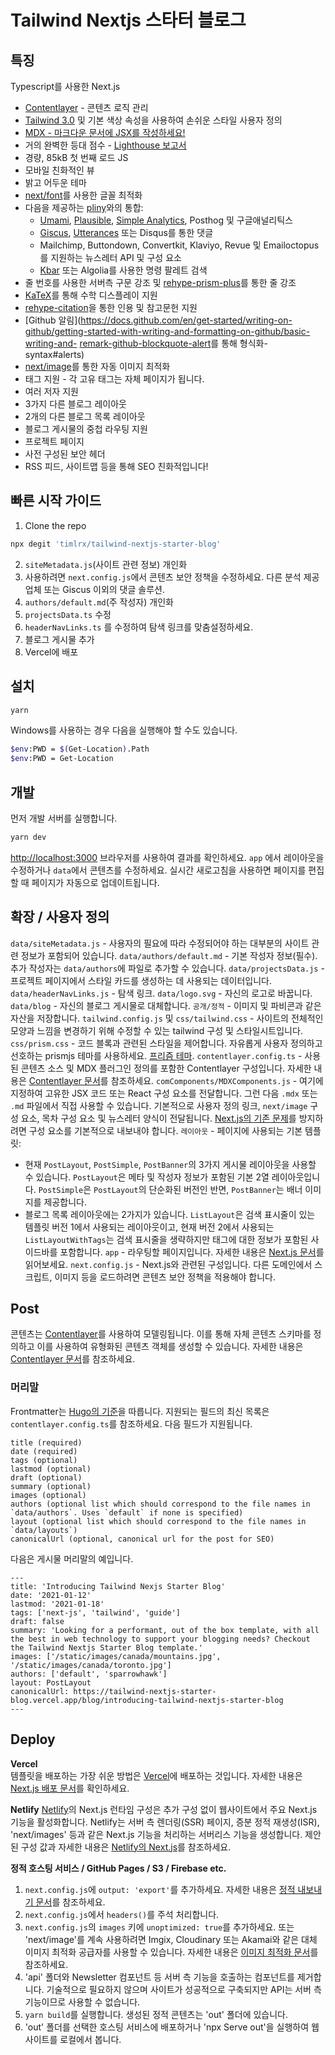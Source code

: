 # Tailwind Nextjs 스타터 블로그

## 특징

Typescript를 사용한 Next.js

- [Contentlayer](https://www.contentlayer.dev/) - 콘텐츠 로직 관리
- [Tailwind 3.0](https://tailwindcss.com/blog/tailwindcss-v3) 및 기본 색상 속성을 사용하여 손쉬운 스타일 사용자 정의
- [MDX - 마크다운 문서에 JSX를 작성하세요!](https://mdxjs.com/)
- 거의 완벽한 등대 점수 - [Lighthouse 보고서](https://www.webpagetest.org/result/230805_BiDcBQ_4H7)
- 경량, 85kB 첫 번째 로드 JS
- 모바일 친화적인 뷰
- 밝고 어두운 테마
- [next/font](https://nextjs.org/docs/app/api-reference/comComponents/font)를 사용한 글꼴 최적화
- 다음을 제공하는 [pliny](https://github.com/timlrx/pliny)와의 통합:
  - [Umami](https://umami.is/), [Plausible](https://plausible.io/), [Simple Analytics](https://simpleanalytics.com/), Posthog 및 구글애널리틱스
  - [Giscus](https://github.com/laymonage/giscus), [Utterances](https://github.com/utterance/utterances) 또는 Disqus를 통한 댓글
  - Mailchimp, Buttondown, Convertkit, Klaviyo, Revue 및 Emailoctopus를 지원하는 뉴스레터 API 및 구성 요소
  - [Kbar](https://github.com/timc1/kbar) 또는 Algolia를 사용한 명령 팔레트 검색
- 줄 번호를 사용한 서버측 구문 강조 및 [rehype-prism-plus](https://github.com/timlrx/rehype-prism-plus)를 통한 줄 강조
- [KaTeX](https://katex.org/)를 통해 수학 디스플레이 지원
- [rehype-citation](https://github.com/timlrx/rehype-citation)을 통한 인용 및 참고문헌 지원
- [Github 알림](https://docs.github.com/en/get-started/writing-on-github/getting-started-with-writing-and-formatting-on-github/basic-writing-and- [remark-github-blockquote-alert](https://github.com/jaywcjlove/remark-github-blockquote-alert)를 통해 형식화-syntax#alerts)
- [next/image](https://nextjs.org/docs/basic-features/image-optimization)를 통한 자동 이미지 최적화
- 태그 지원 - 각 고유 태그는 자체 페이지가 됩니다.
- 여러 저자 지원
- 3가지 다른 블로그 레이아웃
- 2개의 다른 블로그 목록 레이아웃
- 블로그 게시물의 중첩 라우팅 지원
- 프로젝트 페이지
- 사전 구성된 보안 헤더
- RSS 피드, 사이트맵 등을 통해 SEO 친화적입니다!

## 빠른 시작 가이드

1. Clone the repo

```bash
npx degit 'timlrx/tailwind-nextjs-starter-blog'
```

2. `siteMetadata.js`(사이트 관련 정보) 개인화
3. 사용하려면 `next.config.js`에서 콘텐츠 보안 정책을 수정하세요.
   다른 분석 제공업체 또는 Giscus 이외의 댓글 솔루션.
4. `authors/default.md`(주 작성자) 개인화
5. `projectsData.ts` 수정
6. `headerNavLinks.ts` 를 수정하여 탐색 링크를 맞춤설정하세요.
7. 블로그 게시물 추가
8. Vercel에 배포

## 설치

```bash
yarn
```

Windows를 사용하는 경우 다음을 실행해야 할 수도 있습니다.

```bash
$env:PWD = $(Get-Location).Path
$env:PWD = Get-Location
```

## 개발

먼저 개발 서버를 실행합니다.

```bash
yarn dev
```

[http://localhost:3000](http://localhost:3000) 브라우저를 사용하여 결과를 확인하세요.
`app` 에서 레이아웃을 수정하거나 `data`에서 콘텐츠를 수정하세요. 실시간 새로고침을 사용하면 페이지를 편집할 때 페이지가 자동으로 업데이트됩니다.

## 확장 / 사용자 정의

`data/siteMetadata.js` - 사용자의 필요에 따라 수정되어야 하는 대부분의 사이트 관련 정보가 포함되어 있습니다.
`data/authors/default.md` - 기본 작성자 정보(필수). 추가 작성자는 `data/authors`에 파일로 추가할 수 있습니다.
`data/projectsData.js` - 프로젝트 페이지에서 스타일 카드를 생성하는 데 사용되는 데이터입니다.
`data/headerNavLinks.js` - 탐색 링크.
`data/logo.svg` - 자신의 로고로 바꿉니다.
`data/blog` - 자신의 블로그 게시물로 대체합니다.
`공개/정적` - 이미지 및 파비콘과 같은 자산을 저장합니다.
`tailwind.config.js` 및 `css/tailwind.css` - 사이트의 전체적인 모양과 느낌을 변경하기 위해 수정할 수 있는 tailwind 구성 및 스타일시트입니다.
`css/prism.css` - 코드 블록과 관련된 스타일을 제어합니다. 자유롭게 사용자 정의하고 선호하는 prismjs 테마를 사용하세요. [프리즘 테마](https://github.com/PrismJS/prism-themes).
`contentlayer.config.ts` - 사용된 콘텐츠 소스 및 MDX 플러그인 정의를 포함한 Contentlayer 구성입니다. 자세한 내용은 [Contentlayer 문서](https://www.contentlayer.dev/docs/getting-started)를 참조하세요.
`comComponents/MDXComponents.js` - 여기에 지정하여 고유한 JSX 코드 또는 React 구성 요소를 전달합니다. 그런 다음 `.mdx` 또는 `.md` 파일에서 직접 사용할 수 있습니다. 기본적으로 사용자 정의 링크, `next/image` 구성 요소, 목차 구성 요소 및 뉴스레터 양식이 전달됩니다. [Next.js의 기존 문제](https://github.com/vercel/next.js/issues/51593)를 방지하려면 구성 요소를 기본적으로 내보내야 합니다.
`레이아웃` - 페이지에 사용되는 기본 템플릿:

- 현재 `PostLayout`, `PostSimple`, `PostBanner`의 3가지 게시물 레이아웃을 사용할 수 있습니다. `PostLayout`은 메타 및 작성자 정보가 포함된 기본 2열 레이아웃입니다. `PostSimple`은 `PostLayout`의 단순화된 버전인 반면, `PostBanner`는 배너 이미지를 제공합니다.
- 블로그 목록 레이아웃에는 2가지가 있습니다. `ListLayout`은 검색 표시줄이 있는 템플릿 버전 1에서 사용되는 레이아웃이고, 현재 버전 2에서 사용되는 `ListLayoutWithTags`는 검색 표시줄을 생략하지만 태그에 대한 정보가 포함된 사이드바를 포함합니다.
  `app` - 라우팅할 페이지입니다. 자세한 내용은 [Next.js 문서](https://nextjs.org/docs/app)를 읽어보세요.
  `next.config.js` - Next.js와 관련된 구성입니다. 다른 도메인에서 스크립트, 이미지 등을 로드하려면 콘텐츠 보안 정책을 적용해야 합니다.

## Post

콘텐츠는 [Contentlayer](https://www.contentlayer.dev/)를 사용하여 모델링됩니다. 이를 통해 자체 콘텐츠 스키마를 정의하고 이를 사용하여 유형화된 콘텐츠 객체를 생성할 수 있습니다. 자세한 내용은 [Contentlayer 문서](https://www.contentlayer.dev/docs/getting-started)를 참조하세요.

### 머리말

Frontmatter는 [Hugo의 기준](https://gohugo.io/content-management/front-matter/)을 따릅니다.
지원되는 필드의 최신 목록은 `contentlayer.config.ts`를 참조하세요. 다음 필드가 지원됩니다.

```
title (required)
date (required)
tags (optional)
lastmod (optional)
draft (optional)
summary (optional)
images (optional)
authors (optional list which should correspond to the file names in `data/authors`. Uses `default` if none is specified)
layout (optional list which should correspond to the file names in `data/layouts`)
canonicalUrl (optional, canonical url for the post for SEO)
```

다음은 게시물 머리말의 예입니다.

```
---
title: 'Introducing Tailwind Nexjs Starter Blog'
date: '2021-01-12'
lastmod: '2021-01-18'
tags: ['next-js', 'tailwind', 'guide']
draft: false
summary: 'Looking for a performant, out of the box template, with all the best in web technology to support your blogging needs? Checkout the Tailwind Nextjs Starter Blog template.'
images: ['/static/images/canada/mountains.jpg', '/static/images/canada/toronto.jpg']
authors: ['default', 'sparrowhawk']
layout: PostLayout
canonicalUrl: https://tailwind-nextjs-starter-blog.vercel.app/blog/introducing-tailwind-nextjs-starter-blog
---
```

## Deploy

**Vercel**  
템플릿을 배포하는 가장 쉬운 방법은 [Vercel](https://vercel.com)에 배포하는 것입니다. 자세한 내용은 [Next.js 배포 문서](https://nextjs.org/docs/app/building-your-application/deploying)를 확인하세요.

**Netlify**
[Netlify](https://www.netlify.com/)의 Next.js 런타임 구성은 추가 구성 없이 웹사이트에서 주요 Next.js 기능을 활성화합니다. Netlify는 서버 측 렌더링(SSR) 페이지, 증분 정적 재생성(ISR), 'next/images' 등과 같은 Next.js 기능을 처리하는 서버리스 기능을 생성합니다.
제안된 구성 값과 자세한 내용은 [Netlify의 Next.js](https://docs.netlify.com/integrations/frameworks/next-js/overview/#next-js-runtime)를 참조하세요.

**정적 호스팅 서비스 / GitHub Pages / S3 / Firebase etc.**

1. `next.config.js`에 `output: 'export'`를 추가하세요. 자세한 내용은 [정적 내보내기 문서](https://nextjs.org/docs/app/building-your-application/deploying/static-exports#configuration)를 참조하세요.
2. `next.config.js`에서 `headers()`를 주석 처리합니다.
3. `next.config.js`의 `images` 키에 `unoptimized: true`를 추가하세요.
   또는 'next/image'를 계속 사용하려면 Imgix, Cloudinary 또는 Akamai와 같은 대체 이미지 최적화 공급자를 사용할 수 있습니다. 자세한 내용은 [이미지 최적화 문서](https://nextjs.org/docs/app/building-your-application/deploying/static-exports#image-optimization)를 참조하세요.
4. 'api' 폴더와 Newsletter 컴포넌트 등 서버 측 기능을 호출하는 컴포넌트를 제거합니다. 기술적으로 필요하지 않으며 사이트가 성공적으로 구축되지만 API는 서버 측 기능이므로 사용할 수 없습니다.
5. `yarn build`를 실행합니다. 생성된 정적 콘텐츠는 'out' 폴더에 있습니다.
6. 'out' 폴더를 선택한 호스팅 서비스에 배포하거나 'npx Serve out'을 실행하여 웹 사이트를 로컬에서 봅니다.
